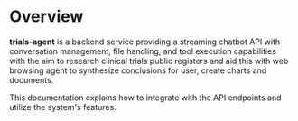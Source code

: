 # Overview

**trials-agent** is a backend service providing a streaming chatbot API with conversation management, file handling, and tool execution capabilities with the aim to research clinical trials public registers and aid this with web browsing agent to synthesize conclusions for user, create charts and documents. 

This documentation explains how to integrate with the API endpoints and utilize the system's features.
